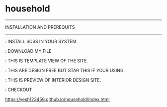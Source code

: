 # household

******************
INSTALLATION AND PREREQUITS
******************

: INSTALL SCSS IN YOUR SYSTEM.

: DOWNLOAD MY FILE

: THIS IS TEMPLATE VIEW OF THE SITE.

: THIS ARE DESIGN FREE BUT STAR THIS IF YOUR USING.

: THIS IS PREVIEW OF INTERIOR DESIGN SITE.

: CHECKOUT

 https://yesh123456.github.io/household/index.html

